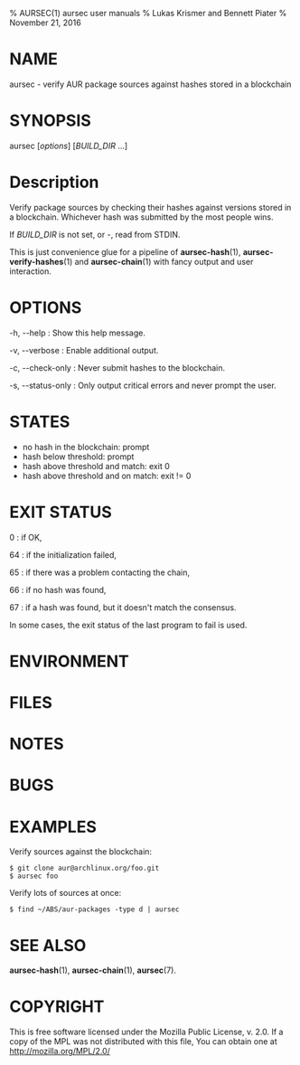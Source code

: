 % AURSEC(1) aursec user manuals
% Lukas Krismer and Bennett Piater
% November 21, 2016

# NAME
aursec - verify AUR package sources against hashes stored in a blockchain

# SYNOPSIS
aursec [*options*] [*BUILD_DIR* ...]

# Description
Verify package sources by checking their hashes against versions stored in a blockchain. Whichever hash was submitted by the most people wins.

If *BUILD_DIR* is not set, or -, read from STDIN.

This is just convenience glue for a pipeline of **aursec-hash**(1), **aursec-verify-hashes**(1) and **aursec-chain**(1) with fancy output and user interaction.

# OPTIONS
-h, \--help
: Show this help message.

-v, \--verbose
: Enable additional output.

-c, \--check-only
: Never submit hashes to the blockchain.

-s, \--status-only
: Only output critical errors and never prompt the user.

# STATES
- no hash in the blockchain: prompt
- hash below threshold: prompt
- hash above threshold and match: exit 0
- hash above threshold and on match: exit != 0

# EXIT STATUS
0
: if OK,

64
: if the initialization failed,

65
: if there was a problem contacting the chain,

66
: if no hash was found,

67
: if a hash was found, but it doesn't match the consensus.

In some cases, the exit status of the last program to fail is used.

# ENVIRONMENT

# FILES

# NOTES

# BUGS

# EXAMPLES

Verify sources against the blockchain:

    $ git clone aur@archlinux.org/foo.git
    $ aursec foo

Verify lots of sources at once:

    $ find ~/ABS/aur-packages -type d | aursec


# SEE ALSO
**aursec-hash**(1), **aursec-chain**(1), **aursec**(7).

# COPYRIGHT
This is free software licensed under the Mozilla Public License, v. 2.0.
If a copy of the MPL was not distributed with this file,
You can obtain one at http://mozilla.org/MPL/2.0/
